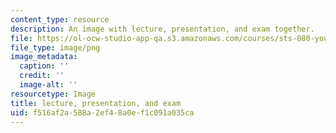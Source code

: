 ```yaml
---
content_type: resource
description: An image with lecture, presentation, and exam together.
file: https://ol-ocw-studio-app-qa.s3.amazonaws.com/courses/sts-080-youth-political-participation-spring-2016/f516af2a588a2ef48a0ef1c091a035ca_edu_b-lecpres-exam.png
file_type: image/png
image_metadata:
  caption: ''
  credit: ''
  image-alt: ''
resourcetype: Image
title: lecture, presentation, and exam
uid: f516af2a-588a-2ef4-8a0e-f1c091a035ca
---
```

